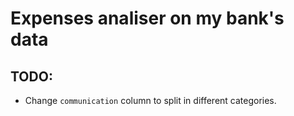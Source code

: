 # Expenses analiser on my bank's data

## TODO:
- Change `communication` column to split in different categories.